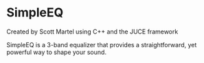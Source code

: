 # SimpleEQ
Created by Scott Martel using C++ and the JUCE framework

SimpleEQ is a 3-band equalizer that provides a straightforward, yet powerful way to shape your sound. 


